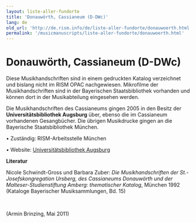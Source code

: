 ```yaml
---
layout: liste-aller-fundorte
title: 'Donauwörth, Cassianeum (D-DWc)'
lang: de
old_url: 'http://de.rism.info/de/liste-aller-fundorte/donauwoerth.html'
permalink: '/musicmanuscripts/liste-aller-fundorte/donauwoerth.html'
---
```



# Donauwörth, Cassianeum (D-DWc)

Diese Musikhandschriften sind in einem gedruckten Katalog verzeichnet und bislang nicht im RISM OPAC nachgewiesen. Mikrofilme der Musikhandschriften sind in der Bayerischen Staatsbibliothek vorhanden und können dort in der Musikabteilung eingesehen werden.

Die Musikhandschriften des Cassianeums gingen 2005 in den Besitz der **Universitätsbibliothek Augsburg** über, ebenso die im Cassianeum vorhandenen Gesangbücher. Die übrigen Musikdrucke gingen an die Bayerische Staatsbibliothek München.

• Zuständig: RISM-Arbeitsstelle München

• Website:&nbsp;[Universitätsbibliothek Augsburg](http://www.bibliothek.uni-augsburg.de/sondersammlungen/cassianeum/index.html "Opens external link in new window")

**Literatur**

Nicole Schwindt-Gross und Barbara Zuber: _Die Musikhandschriften der St.-Josefskongregation Ursberg, des Cassianeums Donauwörth und der Malteser-Studienstiftung Amberg: thematischer Katalog_, München 1992 (Kataloge Bayerischer Musiksammlungen, Bd. 15)

&nbsp;

(Armin Brinzing, Mai 2011)

